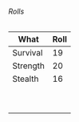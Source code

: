 
###### Rolls
| What     | Roll |
| -------- | ---- |
| Survival | 19   |
| Strength | 20   |
| Stealth  | 16   | 
|          |      |
|          |      |
|          |      |
|          |      |
|          |      |
|          |      |
|          |      |
|          |      |
|          |      |